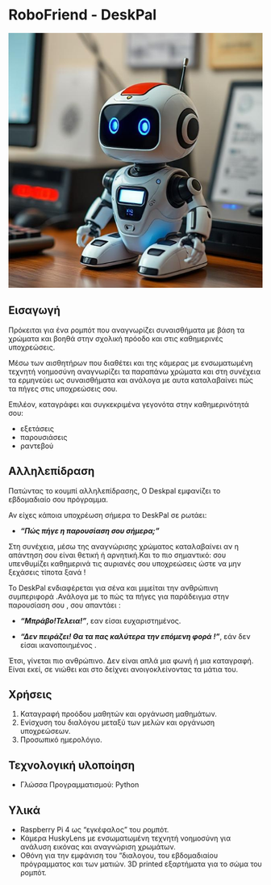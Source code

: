 # RoboFriend - DeskPal

 ![Tux, the Linux mascot](/fotos/1.png)
 
## Εισαγωγή

Πρόκειται για ένα ρομπότ που αναγνωρίζει συναισθήματα με βάση τα χρώματα και βοηθά στην σχολική πρόοδο και στις καθημερινές υποχρεώσεις.

Μέσω των αισθητήρων που διαθέτει και της κάμερας με ενσωματωμένη τεχνητή νοημοσύνη αναγνωρίζει τα παραπάνω χρώματα και στη συνέχεια τα ερμηνεύει ως συναισθήματα και ανάλογα με αυτα καταλαβαίνει πώς τα πήγες στις υποχρεώσεις σου.

Επιλέον, καταγράφει και συγκεκριμένα γεγονότα στην καθημερινότητά σου: 

- εξετάσεις
- παρουσιάσεις
- ραντεβού

## Αλληλεπίδραση

Πατώντας το κουμπί αλληλεπίδρασης, Ο Deskpal εμφανίζει το εβδομαδιαίο σου πρόγραμμα. 

Αν είχες κάποια υποχρέωση σήμερα το DeskPal σε ρωτάει:

* ***“Πώς πήγε η παρουσίαση σου σήμερα;”***

Στη συνέχεια, μέσω της αναγνώρισης χρώματος καταλαβαίνει αν η απάντηση σου είναι θετική ή αρνητική.Και το πιο σημαντικό: σου υπενθυμίζει καθημερινά τις αυριανές σου υποχρεώσεις ώστε να μην ξεχάσεις τίποτα ξανά !

Το DeskPal ενδιαφέρεται για σένα και μιμείται την ανθρώπινη συμπεριφορά .Ανάλογα με το πώς τα πήγες για παράδειγμα στην παρουσίαση σου , σου απαντάει :

* ***“Μπράβο!Τελεια!”***,  εαν είσαι ευχαριστημένος.

* ***“Δεν πειράζει! Θα τα πας καλύτερα την επόμενη φορά !”***, εάν δεν είσαι ικανοποιημένος .

Έτσι, γίνεται πιο ανθρώπινο. Δεν είναι απλά μια φωνή ή μια καταγραφή. Είναι εκεί, σε νιώθει και στο δείχνει ανοιγοκλείνοντας τα μάτια του.

## Χρήσεις

1. Καταγραφή προόδου μαθητών και οργάνωση μαθημάτων.
2. Ενίσχυση του διαλόγου μεταξύ των μελών και οργάνωση υποχρεώσεων.
3. Προσωπικό ημερολόγιο.

## Τεχνολογική υλοποίηση

- Γλώσσα Προγραμματισμού: Python

## Υλικά

- Raspberry Pi 4 ως “εγκέφαλος” του ρομπότ.
- Κάμερα HuskyLens με ενσωματωμένη τεχνητή νοημοσύνη για ανάλυση εικόνας και αναγνώριση χρωμάτων.
- Οθόνη για την εμφάνιση του “διαλογου, του εβδομαδιαίου πρόγραμματος και των ματιών.
3D printed εξαρτήματα για το σώμα του ρομπότ.
